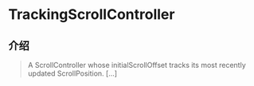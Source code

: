 # TrackingScrollController

## 介绍

> A ScrollController whose initialScrollOffset tracks its most recently updated ScrollPosition. [...]
